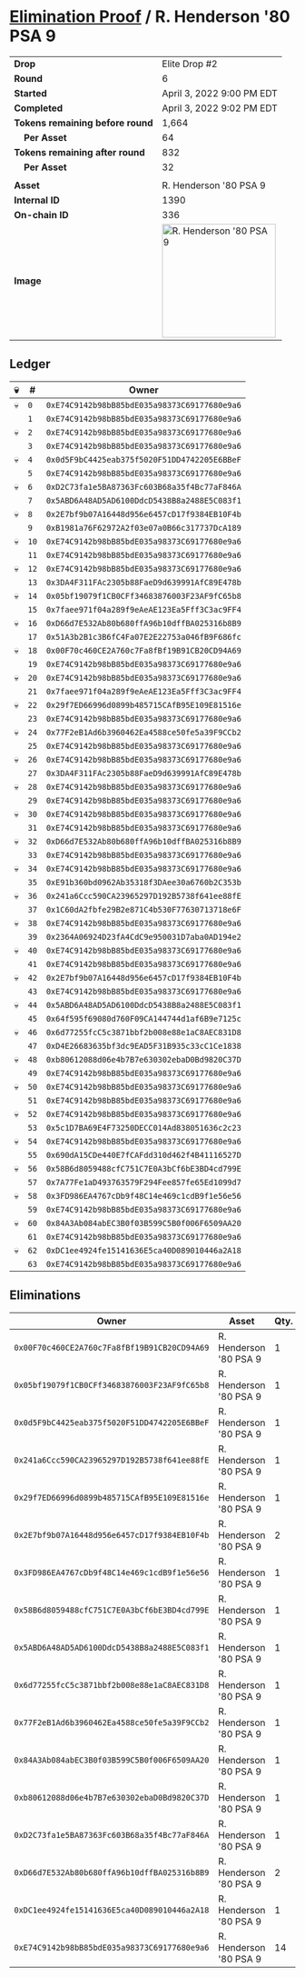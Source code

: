 # [Elimination Proof](./readme.md) / R. Henderson &#039;80 PSA 9

|||
|---|---|
| **Drop** | Elite Drop #2 |
| **Round** | 6 |
| **Started** | April 3, 2022 9:00 PM EDT |
| **Completed** | April 3, 2022 9:02 PM EDT |
| **Tokens remaining before round** | 1,664 |
| **&nbsp;&nbsp;&nbsp;&nbsp;Per Asset** | 64 |
| **Tokens remaining after round** | 832 |
| **&nbsp;&nbsp;&nbsp;&nbsp;Per Asset** | 32 |
| | |
| **Asset** | R. Henderson &#039;80 PSA 9 |
| **Internal ID** | 1390 |
| **On-chain ID** | 336 |
| **Image** | <img src="https://tcdn.blokpax.com/95e5eeed-5ed9-48e2-99ae-1b0d87bbe23c/89f18c873418b978191975c697fcae9b760d6fc0bc64ea9ab739d8ea96655172.png" height="200" alt="R. Henderson &#039;80 PSA 9" /> |

## Ledger

| 💀 | # | Owner |
| --- | --- | --- |
| 💀 | `0` | `0xE74C9142b98bB85bdE035a98373C69177680e9a6` |
|  | `1` | `0xE74C9142b98bB85bdE035a98373C69177680e9a6` |
| 💀 | `2` | `0xE74C9142b98bB85bdE035a98373C69177680e9a6` |
|  | `3` | `0xE74C9142b98bB85bdE035a98373C69177680e9a6` |
| 💀 | `4` | `0x0d5F9bC4425eab375f5020F51DD4742205E6BBeF` |
|  | `5` | `0xE74C9142b98bB85bdE035a98373C69177680e9a6` |
| 💀 | `6` | `0xD2C73fa1e5BA87363Fc603B68a35f4Bc77aF846A` |
|  | `7` | `0x5ABD6A48AD5AD6100DdcD5438B8a2488E5C083f1` |
| 💀 | `8` | `0x2E7bf9b07A16448d956e6457cD17f9384EB10F4b` |
|  | `9` | `0xB1981a76F62972A2f03e07a0B66c317737DcA189` |
| 💀 | `10` | `0xE74C9142b98bB85bdE035a98373C69177680e9a6` |
|  | `11` | `0xE74C9142b98bB85bdE035a98373C69177680e9a6` |
| 💀 | `12` | `0xE74C9142b98bB85bdE035a98373C69177680e9a6` |
|  | `13` | `0x3DA4F311FAc2305b88FaeD9d639991AfC89E478b` |
| 💀 | `14` | `0x05bf19079f1CB0CFf34683876003F23AF9fC65b8` |
|  | `15` | `0x7faee971f04a289f9eAeAE123Ea5Fff3C3ac9FF4` |
| 💀 | `16` | `0xD66d7E532Ab80b680ffA96b10dffBA025316b8B9` |
|  | `17` | `0x51A3b2B1c3B6fC4Fa07E2E22753a046fB9F686fc` |
| 💀 | `18` | `0x00F70c460CE2A760c7Fa8fBf19B91CB20CD94A69` |
|  | `19` | `0xE74C9142b98bB85bdE035a98373C69177680e9a6` |
| 💀 | `20` | `0xE74C9142b98bB85bdE035a98373C69177680e9a6` |
|  | `21` | `0x7faee971f04a289f9eAeAE123Ea5Fff3C3ac9FF4` |
| 💀 | `22` | `0x29f7ED66996d0899b485715CAfB95E109E81516e` |
|  | `23` | `0xE74C9142b98bB85bdE035a98373C69177680e9a6` |
| 💀 | `24` | `0x77F2eB1Ad6b3960462Ea4588ce50fe5a39F9CCb2` |
|  | `25` | `0xE74C9142b98bB85bdE035a98373C69177680e9a6` |
| 💀 | `26` | `0xE74C9142b98bB85bdE035a98373C69177680e9a6` |
|  | `27` | `0x3DA4F311FAc2305b88FaeD9d639991AfC89E478b` |
| 💀 | `28` | `0xE74C9142b98bB85bdE035a98373C69177680e9a6` |
|  | `29` | `0xE74C9142b98bB85bdE035a98373C69177680e9a6` |
| 💀 | `30` | `0xE74C9142b98bB85bdE035a98373C69177680e9a6` |
|  | `31` | `0xE74C9142b98bB85bdE035a98373C69177680e9a6` |
| 💀 | `32` | `0xD66d7E532Ab80b680ffA96b10dffBA025316b8B9` |
|  | `33` | `0xE74C9142b98bB85bdE035a98373C69177680e9a6` |
| 💀 | `34` | `0xE74C9142b98bB85bdE035a98373C69177680e9a6` |
|  | `35` | `0xE91b360bd0962Ab35318f3DAee30a6760b2C353b` |
| 💀 | `36` | `0x241a6Ccc590CA23965297D192B5738f641ee88fE` |
|  | `37` | `0x1C60dA2fbfe29B2e871C4b530F77630713718e6F` |
| 💀 | `38` | `0xE74C9142b98bB85bdE035a98373C69177680e9a6` |
|  | `39` | `0x2364A06924D23fA4CdC9e950031D7aba0AD194e2` |
| 💀 | `40` | `0xE74C9142b98bB85bdE035a98373C69177680e9a6` |
|  | `41` | `0xE74C9142b98bB85bdE035a98373C69177680e9a6` |
| 💀 | `42` | `0x2E7bf9b07A16448d956e6457cD17f9384EB10F4b` |
|  | `43` | `0xE74C9142b98bB85bdE035a98373C69177680e9a6` |
| 💀 | `44` | `0x5ABD6A48AD5AD6100DdcD5438B8a2488E5C083f1` |
|  | `45` | `0x64f595f69080d760F09CA144744d1af6B9e7125c` |
| 💀 | `46` | `0x6d77255fcC5c3871bbf2b008e88e1aC8AEC831D8` |
|  | `47` | `0xD4E26683635bf3dc9EAD5F31B935c33cC1Ce1838` |
| 💀 | `48` | `0xb80612088d06e4b7B7e630302ebaD0Bd9820C37D` |
|  | `49` | `0xE74C9142b98bB85bdE035a98373C69177680e9a6` |
| 💀 | `50` | `0xE74C9142b98bB85bdE035a98373C69177680e9a6` |
|  | `51` | `0xE74C9142b98bB85bdE035a98373C69177680e9a6` |
| 💀 | `52` | `0xE74C9142b98bB85bdE035a98373C69177680e9a6` |
|  | `53` | `0x5c1D7BA69E4F73250DECC014Ad838051636c2c23` |
| 💀 | `54` | `0xE74C9142b98bB85bdE035a98373C69177680e9a6` |
|  | `55` | `0x690dA15CDe440E7fCAFdd310d462f4B41116527D` |
| 💀 | `56` | `0x58B6d8059488cfC751C7E0A3bCf6bE3BD4cd799E` |
|  | `57` | `0x7A77Fe1aD493763579F294Fee857fe65Ed1099d7` |
| 💀 | `58` | `0x3FD986EA4767cDb9f48C14e469c1cdB9f1e56e56` |
|  | `59` | `0xE74C9142b98bB85bdE035a98373C69177680e9a6` |
| 💀 | `60` | `0x84A3Ab084abEC3B0f03B599C5B0f006F6509AA20` |
|  | `61` | `0xE74C9142b98bB85bdE035a98373C69177680e9a6` |
| 💀 | `62` | `0xDC1ee4924fe15141636E5ca40D089010446a2A18` |
|  | `63` | `0xE74C9142b98bB85bdE035a98373C69177680e9a6` |


## Eliminations

| Owner | Asset | Qty. | Transaction |
| --- | --- | --- | --- |
| `0x00F70c460CE2A760c7Fa8fBf19B91CB20CD94A69` | R. Henderson '80 PSA 9 | 1 | [Polygonscan](https://polygonscan.com/tx/0x7063ededc1353f146cc8ec505ea1bde3d17910dbed36efe5438e6163c7dbc7d9) |
| `0x05bf19079f1CB0CFf34683876003F23AF9fC65b8` | R. Henderson '80 PSA 9 | 1 | [Polygonscan](https://polygonscan.com/tx/0xbba9653c9a2cf4ce8308dfd06217897b076ae599532144ee4456417a0fb5ac07) |
| `0x0d5F9bC4425eab375f5020F51DD4742205E6BBeF` | R. Henderson '80 PSA 9 | 1 | [Polygonscan](https://polygonscan.com/tx/0x8e9ddb5fb14e882f557cd66842bfdccb9a3f1cc2d19c1b20175735ed10393253) |
| `0x241a6Ccc590CA23965297D192B5738f641ee88fE` | R. Henderson '80 PSA 9 | 1 | [Polygonscan](https://polygonscan.com/tx/0xf901994ffcb1fa0f49c3e63c8c5ca917770b51d361e5a424106e8ff01da12811) |
| `0x29f7ED66996d0899b485715CAfB95E109E81516e` | R. Henderson '80 PSA 9 | 1 | [Polygonscan](https://polygonscan.com/tx/0x2c9721c7b92e5800e11d37d475f708268ef250101d15792441576dedb400b811) |
| `0x2E7bf9b07A16448d956e6457cD17f9384EB10F4b` | R. Henderson '80 PSA 9 | 2 | [Polygonscan](https://polygonscan.com/tx/0x1874ea9dbf1b6dd987edf894dd01fdc4b1475331da7eaf3796d30cb15647245c) |
| `0x3FD986EA4767cDb9f48C14e469c1cdB9f1e56e56` | R. Henderson '80 PSA 9 | 1 | [Polygonscan](https://polygonscan.com/tx/0xdc7a93b8efbedcfc359d496232331474fbad74b9296be078539391d89fd7e3fb) |
| `0x58B6d8059488cfC751C7E0A3bCf6bE3BD4cd799E` | R. Henderson '80 PSA 9 | 1 | [Polygonscan](https://polygonscan.com/tx/0x73d393a565d49c880388d17c4146daa36eeeaa709674a20e49a6313186e60778) |
| `0x5ABD6A48AD5AD6100DdcD5438B8a2488E5C083f1` | R. Henderson '80 PSA 9 | 1 | [Polygonscan](https://polygonscan.com/tx/0x575fca5284beead349f94d71a5f916df2e7afa4f7b47f21c6133fa4076efebe7) |
| `0x6d77255fcC5c3871bbf2b008e88e1aC8AEC831D8` | R. Henderson '80 PSA 9 | 1 | [Polygonscan](https://polygonscan.com/tx/0x41d9a9b4006bdb3e5db693009cb8ad32142f55ca8e69af2e8eac7da069ab6a2b) |
| `0x77F2eB1Ad6b3960462Ea4588ce50fe5a39F9CCb2` | R. Henderson '80 PSA 9 | 1 | [Polygonscan](https://polygonscan.com/tx/0xcecee701486a96233b465cc998e7db27c99e0e97576a26d4469c2b1e576fe9d1) |
| `0x84A3Ab084abEC3B0f03B599C5B0f006F6509AA20` | R. Henderson '80 PSA 9 | 1 | [Polygonscan](https://polygonscan.com/tx/0x1cf2f90bbc9062f510cc88bfa7abe74d965f51e63ad6f72678485757fde68fd6) |
| `0xb80612088d06e4b7B7e630302ebaD0Bd9820C37D` | R. Henderson '80 PSA 9 | 1 | [Polygonscan](https://polygonscan.com/tx/0xba55f47d3b9daf40a80c87e6e290127026caf65a0fb7ccafc02f23b5746e6a93) |
| `0xD2C73fa1e5BA87363Fc603B68a35f4Bc77aF846A` | R. Henderson '80 PSA 9 | 1 | [Polygonscan](https://polygonscan.com/tx/0x63760c7e55f1448fa8445b6e8bd73626a9aa912f2deeb9d2879e06381e128515) |
| `0xD66d7E532Ab80b680ffA96b10dffBA025316b8B9` | R. Henderson '80 PSA 9 | 2 | [Polygonscan](https://polygonscan.com/tx/0x98c249975bd49336bb4db17501142ee5e4b232002c980fb042b74da963dcbf56) |
| `0xDC1ee4924fe15141636E5ca40D089010446a2A18` | R. Henderson '80 PSA 9 | 1 | [Polygonscan](https://polygonscan.com/tx/0x0b9afac3755d046aa9a7342fbbe03dff0989bafb28649dade99afcefe638de5c) |
| `0xE74C9142b98bB85bdE035a98373C69177680e9a6` | R. Henderson '80 PSA 9 | 14 | [Polygonscan](https://polygonscan.com/tx/0xd9d256d001e5b40c3a060d0c57f8150960eaae36c9d75747d1a023254cd6287b) |
